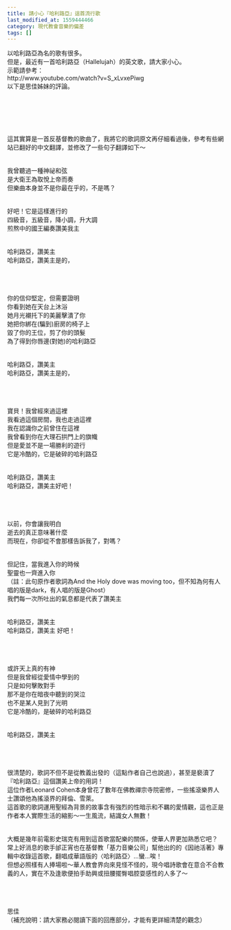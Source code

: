 ```yaml
---
title: 請小心『哈利路亞』這首流行歌
last_modified_at: 1559444466
category: 現代教會音樂的偏差
tags: []
---
```


<p>以哈利路亞為名的歌有很多。<br/>
但是，最近有一首哈利路亞（Hallelujah）的英文歌，請大家小心。<br/>
示範請參考：<br/>
http://www.youtube.com/watch?v=S_xLvxePiwg<br/>
<!--more-->以下是思佳姊妹的評論。<br/>
<br/>
<br/>
<br/>
<br/>
<br/>
<br/>
這其實算是一首反基督教的歌曲了，我將它的歌詞原文再仔細看過後，參考有些網站已翻好的中文翻譯，並修改了一些句子翻譯如下～<br/>
<br/>
<br/>
我曾聽過一種神祕和弦<br/>
是大衛王為取悅上帝而奏<br/>
但樂曲本身並不是你最在乎的，不是嗎？<br/>
<br/>
<br/>
好吧！它是這樣進行的<br/>
四級音，五級音，降小調，升大調<br/>
煎熬中的國王編奏讚美我主<br/>
<br/>
<br/>
哈利路亞，讚美主<br/>
哈利路亞，讚美主是的，<br/>
<br/>
<br/>
<br/>
<br/>
你的信仰堅定，但需要證明<br/>
你看到她在天台上沐浴<br/>
她月光襯托下的美麗擊潰了你<br/>
她把你綁在(騙到)廚房的椅子上<br/>
毀了你的王位，剪了你的頭髮<br/>
為了得到你唇邊(對她)的哈利路亞<br/>
<br/>
<br/>
哈利路亞，讚美主<br/>
哈利路亞，讚美主是的，<br/>
<br/>
<br/>
<br/>
<br/>
寶貝！我曾經來過這裡<br/>
我看過這個房間，我也走過這裡<br/>
我在認識你之前曾住在這裡<br/>
我曾看到你在大理石拱門上的旗幟<br/>
但是愛並不是一場勝利的遊行<br/>
它是冷酷的，它是破碎的哈利路亞<br/>
<br/>
<br/>
哈利路亞，讚美主<br/>
哈利路亞，讚美主好吧！<br/>
<br/>
<br/>
<br/>
<br/>
以前，你會讓我明白<br/>
逝去的真正意味著什麼<br/>
而現在，你卻從不會那樣告訴我了，對嗎？<br/>
<br/>
<br/>
但記住，當我進入你的時候<br/>
聖靈也一齊進入你<br/>
（註：此句原作者歌詞為And the Holy dove was moving too，但不知為何有人唱的版是dark，有人唱的版是Ghost）<br/>
我們每一次所吐出的氣息都是代表了讚美主<br/>
<br/>
<br/>
哈利路亞，讚美主<br/>
哈利路亞，讚美主 好吧！<br/>
<br/>
<br/>
<br/>
<br/>
或許天上真的有神<br/>
但是我曾經從愛情中學到的<br/>
只是如何擊敗對手<br/>
那不是你在暗夜中聽到的哭泣<br/>
也不是某人見到了光明<br/>
它是冷酷的，是破碎的哈利路亞<br/>
<br/>
<br/>
哈利路亞，讚美主<br/>
<br/>
<br/>
<br/>
<br/>
很清楚的，歌詞不但不是從教義出發的（這點作者自己也說過），甚至是褻瀆了『哈利路亞』這個讚美上帝的用詞！<br/>
這位作者Leonard Cohen本身曾花了數年在佛教禪宗寺院密修，一些搖滾樂界人士讚頌他為搖滾界的拜倫、雪萊。<br/>
這首歌的歌詞運用聖經為背景的故事含有強烈的性暗示和不羈的愛情觀，這也正是作者本人實際生活的縮影～一生風流，結識女人無數！<br/>
<br/>
<br/>
大概是幾年前電影史瑞克有用到這首歌當配樂的關係，使華人界更加熟悉它吧？<br/>
常上好消息的歌手邰正宵也在基督教「基力音樂公司」幫他出的的《因祂活著》專輯中收錄這首歌，翻唱成華語版的〈哈利路亞〉…蠻…唉！<br/>
但想必照樣有人捧場啦～華人教會界向來見怪不怪的，現今唱詩歌會在意合不合教義的人，實在不及逢歌便拍手助興或扭腰擺臀唱腔耍感性的人多了～<br/>
<br/>
<br/>
<br/>
<br/>
思佳<br/>
（補充說明：請大家務必閱讀下面的回應部分，才能有更詳細清楚的觀念）</p>
